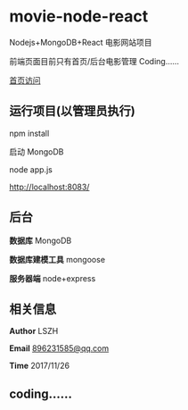 
# movie-node-react 

Nodejs+MongoDB+React 电影网站项目

前端页面目前只有首页/后台电影管理 Coding……

[首页访问](http://39.106.144.10)  


## 运行项目(以管理员执行)

npm install

启动 MongoDB

node app.js

[http://localhost:8083/](http://localhost:8083/)  


## 后台 



**数据库**  MongoDB 


**数据库建模工具** mongoose 


**服务器端**  node+express 


## 相关信息


**Author**  LSZH 

**Email**   896231585@qq.com 

**Time**    2017/11/26 



## coding……

